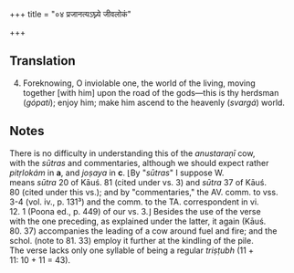 +++
title = "०४ प्रजानत्यऽघ्न्ये जीवलोकं"

+++
## Translation
4. Foreknowing, O inviolable one, the world of the living, moving  
together \[with him\] upon the road of the gods—this is thy herdsman  
(*gópati*); enjoy him; make him ascend to the heavenly (*svargá*) world.

## Notes
There is no difficulty in understanding this of the *anustaraṇī* cow,  
with the *sūtras* and commentaries, although we should expect rather  
*pitṛlokám* in **a**, and *joṣaya* in **c**. ⌊By "*sūtras*" I suppose W.  
means *sūtra* 20 of Kāuś. 81 (cited under vs. 3) and *sūtra* 37 of Kāuś.  
80 (cited under this vs.); and by "commentaries," the AV. comm. to vss.  
3-4 (vol. iv., p. 131³) and the comm. to the TA. correspondent in vi.  
12. 1 (Poona ed., p. 449) of our vs. 3.⌋ Besides the use of the verse  
with the one preceding, as explained under the latter, it again (Kāuś.  
80. 37) accompanies the leading of a cow around fuel and fire; and the  
schol. (note to 81. 33) employ it further at the kindling of the pile.  
The verse lacks only one syllable of being a regular *triṣṭubh* (11 +  
11: 10 + 11 = 43).
